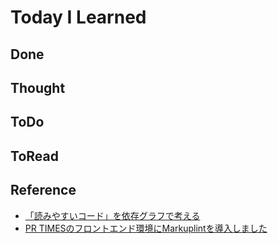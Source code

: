 # Today I Learned

## Done

## Thought

## ToDo

## ToRead

## Reference
- [「読みやすいコード」を依存グラフで考える](https://zenn.dev/dinii/articles/readable-code-explained-in-dep-graph)
- [PR TIMESのフロントエンド環境にMarkuplintを導入しました](https://developers.prtimes.jp/2025/03/10/markuplint/)